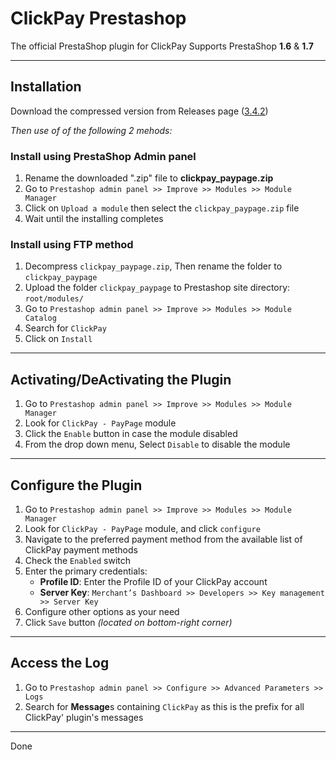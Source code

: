 # ClickPay Prestashop

The official PrestaShop plugin for ClickPay
Supports PrestaShop **1.6** & **1.7**

---

## Installation

Download the compressed version from Releases page ([3.4.2](https://github.com/ClickPaycom/ClickPay-prestashop/releases/download/3.4.2/ClickPay_paypage.zip))

*Then use of of the following 2 mehods:*

### Install using PrestaShop Admin panel

1. Rename the downloaded ".zip" file to **clickpay_paypage.zip**
2. Go to `Prestashop admin panel >> Improve >> Modules >> Module Manager`
3. Click on `Upload a module` then select the `clickpay_paypage.zip` file
4. Wait until the installing completes

### Install using FTP method

1. Decompress `clickpay_paypage.zip`, Then rename the folder to `clickpay_paypage`
2. Upload the folder `clickpay_paypage` to Prestashop site directory: `root/modules/`
3. Go to `Prestashop admin panel >> Improve >> Modules >> Module Catalog`
4. Search for `ClickPay`
5. Click on `Install`

---

## Activating/DeActivating the Plugin

1. Go to `Prestashop admin panel >> Improve >> Modules >> Module Manager`
2. Look for `ClickPay - PayPage` module
3. Click the `Enable` button in case the module disabled
4. From the drop down menu, Select `Disable` to disable the module

---

## Configure the Plugin

1. Go to `Prestashop admin panel >> Improve >> Modules >> Module Manager`
2. Look for `ClickPay - PayPage` module, and click `configure`
3. Navigate to the preferred payment method from the available list of ClickPay payment methods
4. Check the `Enabled` switch
5. Enter the primary credentials:
   - **Profile ID**: Enter the Profile ID of your ClickPay account
   - **Server Key**: `Merchant’s Dashboard >> Developers >> Key management >> Server Key`
6. Configure other options as your need
7. Click `Save` button *(located on bottom-right corner)*

---

## Access the Log

1. Go to `Prestashop admin panel >> Configure >> Advanced Parameters >> Logs`
2. Search for **Message**s containing `ClickPay` as this is the prefix for all ClickPay' plugin's messages

---

Done
